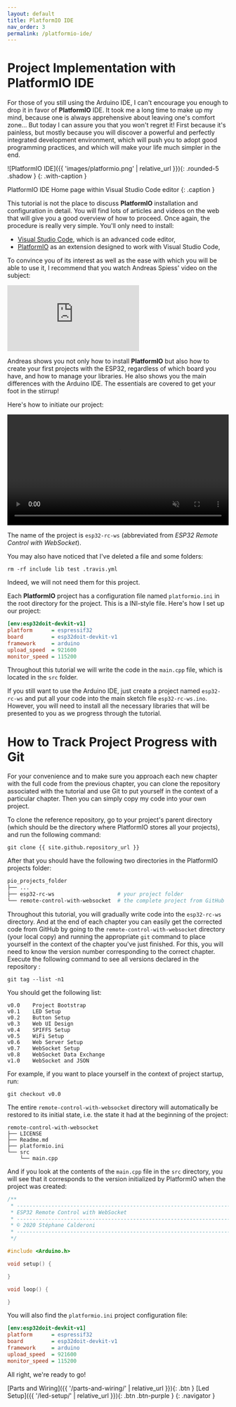 ```yaml
---
layout: default
title: PlatformIO IDE
nav_order: 3
permalink: /platformio-ide/
---
```


# Project Implementation with PlatformIO IDE

For those of you still using the Arduino IDE, I can't encourage you enough to drop it in favor of **PlatformIO** IDE. It took me a long time to make up my mind, because one is always apprehensive about leaving one's comfort zone... But today I can assure you that you won't regret it! First because it's painless, but mostly because you will discover a powerful and perfectly integrated development environment, which will push you to adopt good programming practices, and which will make your life much simpler in the end.

![PlatformIO IDE]({{ 'images/platformio.png' | relative_url }}){: .rounded-5 .shadow }
{: .with-caption }

PlatformIO IDE Home page within Visual Studio Code editor
{: .caption }

This tutorial is not the place to discuss **PlatformIO** installation and configuration in detail. You will find lots of articles and videos on the web that will give you a good overview of how to proceed. Once again, the procedure is really very simple. You'll only need to install:

- [Visual Studio Code][vsc], which is an advanced code editor,
- [PlatformIO][pio] as an extension designed to work with Visual Studio Code,

To convince you of its interest as well as the ease with which you will be able to use it, I recommend that you watch Andreas Spiess' video on the subject:

<div class="youtube rounded shadow">
    <iframe src="https://www.youtube.com/embed/0poh_2rBq7E" frameborder="0" allow="accelerometer; autoplay; encrypted-media; gyroscope; picture-in-picture" allowfullscreen></iframe>
</div>

Andreas shows you not only how to install **PlatformIO** but also how to create your first projects with the ESP32, regardless of which board you have, and how to manage your libraries. He also shows you the main differences with the Arduino IDE. The essentials are covered to get your foot in the stirrup!

Here's how to initiate our project:

<div class="video-wrapper full-width ratio-75 rounded shadow">
    <video class="video shadow" width="100%" autoplay muted loop>
        <source src="{{ 'videos/platformio.mp4' | relative_url }}" type="video/mp4" />
        Your browser does not support the video tag.
    </video>
</div>

The name of the project is `esp32-rc-ws` (abbreviated from *ESP32 Remote Control with WebSocket*).

You may also have noticed that I've deleted a file and some folders:

```
rm -rf include lib test .travis.yml
```

Indeed, we will not need them for this project.

Each **PlatformIO** project has a configuration file named `platformio.ini` in the root directory for the project. This is a INI-style file. Here's how I set up our project:

```ini
[env:esp32doit-devkit-v1]
platform      = espressif32
board         = esp32doit-devkit-v1
framework     = arduino
upload_speed  = 921600
monitor_speed = 115200
```

Throughout this tutorial we will write the code in the `main.cpp` file, which is located in the `src` folder.

If you still want to use the Arduino IDE, just create a project named `esp32-rc-ws` and put all your code into the main sketch file `esp32-rc-ws.ino`. However, you will need to install all the necessary libraries that will be presented to you as we progress through the tutorial.



# How to Track Project Progress with Git

For your convenience and to make sure you approach each new chapter with the full code from the previous chapter, you can clone the repository associated with the tutorial and use Git to put yourself in the context of a particular chapter. Then you can simply copy my code into your own project.

To clone the reference repository, go to your project's parent directory (which should be the directory where PlatformIO stores all your projects), and run the following command:

```
git clone {{ site.github.repository_url }}
```

After that you should have the following two directories in the PlatformIO projects folder:

```bash
pio_projects_folder
├── ...
├── esp32-rc-ws                    # your project folder
└── remote-control-with-websocket  # the complete project from GitHub
```

Throughout this tutorial, you will gradually write code into the `esp32-rc-ws` directory. And at the end of each chapter you can easily get the corrected code from GitHub by going to the `remote-control-with-websocket` directory (your local copy) and running the appropriate `git` command to place yourself in the context of the chapter you've just finished. For this, you will need to know the version number corresponding to the correct chapter. Execute the following command to see all versions declared in the repository :

```
git tag --list -n1
```

You should get the following list:

```
v0.0    Project Bootstrap
v0.1    LED Setup
v0.2    Button Setup
v0.3    Web UI Design
v0.4    SPIFFS Setup
v0.5    WiFi Setup
v0.6    Web Server Setup
v0.7    WebSocket Setup
v0.8    WebSocket Data Exchange
v1.0    WebSocket and JSON
```

For example, if you want to place yourself in the context of project startup, run:

```
git checkout v0.0
```

The entire `remote-control-with-websocket` directory will automatically be restored to its initial state, i.e. the state it had at the beginning of the project:

```
remote-control-with-websocket
├── LICENSE
├── Readme.md
├── platformio.ini
└── src
    └── main.cpp
```

And if you look at the contents of the `main.cpp` file in the `src` directory, you will see that it corresponds to the version initialized by PlatformIO when the project was created:

```cpp
/**
 * ----------------------------------------------------------------------------
 * ESP32 Remote Control with WebSocket
 * ----------------------------------------------------------------------------
 * © 2020 Stéphane Calderoni
 * ----------------------------------------------------------------------------
 */

#include <Arduino.h>

void setup() {

}

void loop() {

}
```

You will also find the `platformio.ini` project configuration file:

```ini
[env:esp32doit-devkit-v1]
platform      = espressif32
board         = esp32doit-devkit-v1
framework     = arduino
upload_speed  = 921600
monitor_speed = 115200
```

All right, we're ready to go!


[Parts and Wiring]({{ '/parts-and-wiring/' | relative_url }}){: .btn }
[Led Setup]({{ '/led-setup/' | relative_url }}){: .btn .btn-purple }
{: .navigator }



[vsc]: https://code.visualstudio.com/
[pio]: https://platformio.org/